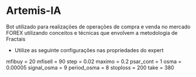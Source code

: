 # Artemis-IA
Bot utilizado para realizações de operações de compra e venda no mercado FOREX utilizando conceitos e técnicas que envolvem a metodologia de Fractais


* Utilize as seguinte configurações nas propriedades do expert


mfibuy = 20
mfisell = 90
step = 0.02
maximo = 0.2
psar_cont = 1
osma = 0.00005
signal_osma = 9
period_osma = 8
stoploss = 200
take = 380